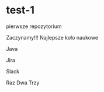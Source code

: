 # test-1
pierwsze repozytorium

Zaczynamy!!!
Najlepsze koło naukowe

Java

Jira

Slack


Raz
Dwa
Trzy
